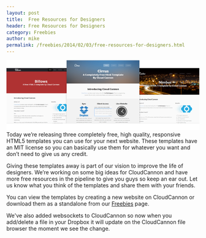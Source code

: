 ```yaml
---
layout: post
title:  Free Resources for Designers
header: Free Resources for Designers
category: Freebies
author: mike
permalink: /freebies/2014/02/03/free-resources-for-designers.html 
---
```


![Template Screenshots](/img/blog/free-templates-large.png)
Today we’re releasing three completely free, high quality, responsive HTML5 templates you can use for your next website. These templates have an MIT license so you can basically use them for whatever you want and don’t need to give us any credit. 

Giving these templates away is part of our vision to improve the life of designers. We’re working on some big ideas for CloudCannon and have more free resources in the pipeline to give you guys so keep an ear out. Let us know what you think of the templates and share them with your friends.

You can view the templates by creating a new website on CloudCannon or download them as a standalone from our [Freebies](/freebies) page.

We've also added websockets to CloudCannon so now when you add/delete a file in your Dropbox it will update on the CloudCannon file browser the moment we see the change.

